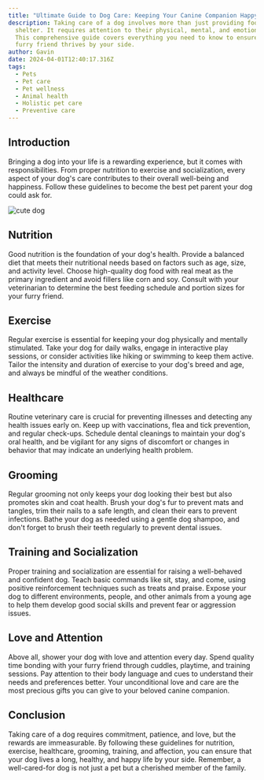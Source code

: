 ```yaml
---
title: "Ultimate Guide to Dog Care: Keeping Your Canine Companion Happy and Healthy"
description: Taking care of a dog involves more than just providing food and
  shelter. It requires attention to their physical, mental, and emotional needs.
  This comprehensive guide covers everything you need to know to ensure your
  furry friend thrives by your side.
author: Gavin
date: 2024-04-01T12:40:17.316Z
tags:
  - Pets
  - Pet care
  - Pet wellness
  - Animal health
  - Holistic pet care
  - Preventive care
---
```

## Introduction

Bringing a dog into your life is a rewarding experience, but it comes with responsibilities. From proper nutrition to exercise and socialization, every aspect of your dog's care contributes to their overall well-being and happiness. Follow these guidelines to become the best pet parent your dog could ask for.

![cute dog](/static/img/cute-dog-icon.png "Cute dog")

## Nutrition

Good nutrition is the foundation of your dog's health. Provide a balanced diet that meets their nutritional needs based on factors such as age, size, and activity level. Choose high-quality dog food with real meat as the primary ingredient and avoid fillers like corn and soy. Consult with your veterinarian to determine the best feeding schedule and portion sizes for your furry friend.

## Exercise

Regular exercise is essential for keeping your dog physically and mentally stimulated. Take your dog for daily walks, engage in interactive play sessions, or consider activities like hiking or swimming to keep them active. Tailor the intensity and duration of exercise to your dog's breed and age, and always be mindful of the weather conditions.

## Healthcare

Routine veterinary care is crucial for preventing illnesses and detecting any health issues early on. Keep up with vaccinations, flea and tick prevention, and regular check-ups. Schedule dental cleanings to maintain your dog's oral health, and be vigilant for any signs of discomfort or changes in behavior that may indicate an underlying health problem.

## Grooming

Regular grooming not only keeps your dog looking their best but also promotes skin and coat health. Brush your dog's fur to prevent mats and tangles, trim their nails to a safe length, and clean their ears to prevent infections. Bathe your dog as needed using a gentle dog shampoo, and don't forget to brush their teeth regularly to prevent dental issues.

## Training and Socialization

Proper training and socialization are essential for raising a well-behaved and confident dog. Teach basic commands like sit, stay, and come, using positive reinforcement techniques such as treats and praise. Expose your dog to different environments, people, and other animals from a young age to help them develop good social skills and prevent fear or aggression issues.

## Love and Attention

Above all, shower your dog with love and attention every day. Spend quality time bonding with your furry friend through cuddles, playtime, and training sessions. Pay attention to their body language and cues to understand their needs and preferences better. Your unconditional love and care are the most precious gifts you can give to your beloved canine companion.

## Conclusion

Taking care of a dog requires commitment, patience, and love, but the rewards are immeasurable. By following these guidelines for nutrition, exercise, healthcare, grooming, training, and affection, you can ensure that your dog lives a long, healthy, and happy life by your side. Remember, a well-cared-for dog is not just a pet but a cherished member of the family.